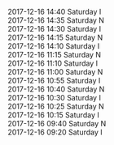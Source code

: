 2017-12-16 14:40 Saturday  I  
2017-12-16 14:35 Saturday  N  
2017-12-16 14:30 Saturday  I  
2017-12-16 14:15 Saturday  N  
2017-12-16 14:10 Saturday  I  
2017-12-16 11:15 Saturday  N  
2017-12-16 11:10 Saturday  I  
2017-12-16 11:00 Saturday  N  
2017-12-16 10:55 Saturday  I  
2017-12-16 10:40 Saturday  N  
2017-12-16 10:30 Saturday  I  
2017-12-16 10:25 Saturday  N  
2017-12-16 10:15 Saturday  I  
2017-12-16 09:40 Saturday  N  
2017-12-16 09:20 Saturday  I  
